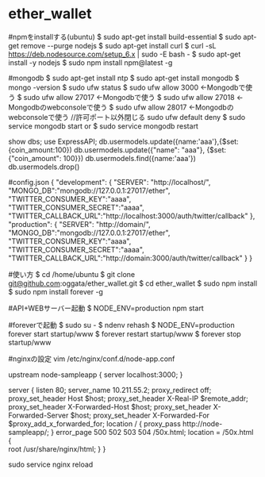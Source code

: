 # ether_wallet
#npmをinstallする(ubuntu)
$ sudo apt-get install build-essential
$ sudo apt-get remove --purge nodejs
$ sudo apt-get install curl
$ curl -sL https://deb.nodesource.com/setup_6.x | sudo -E bash -
$ sudo apt-get install -y nodejs
$ sudo npm install npm@latest -g

#mongodb
$ sudo apt-get install ntp
$ sudo apt-get install mongodb
$ mongo -version
$ sudo ufw status
$ sudo ufw allow 3000 <-Mongodbで使う
$ sudo ufw allow 27017 <-Mongodbで使う
$ sudo ufw allow 27018 <-Mongodbのwebconsoleで使う
$ sudo ufw allow 28017 <-Mongodbのwebconsoleで使う
//許可ポート以外閉じる
sudo ufw default deny
$ sudo service mongodb start
or
$ sudo service mongodb restart

show dbs;
use ExpressAPI;
db.usermodels.update({name:'aaa'},{$set:{coin_amount:100})
db.usermodels.update({"name": "aaa"}, {$set:{"coin_amount": 100}})
db.usermodels.find({name:'aaa'})
db.usermodels.drop()


#config.json
{
  "development": {
    "SERVER": "http://localhost/",
    "MONGO_DB":"mongodb://127.0.0.1:27017/ether",
    "TWITTER_CONSUMER_KEY":"aaaa",
    "TWITTER_CONSUMER_SECRET":"aaaa",
    "TWITTER_CALLBACK_URL":"http://localhost:3000/auth/twitter/callback"
  },
  "production": {
    "SERVER": "http://domain/",
    "MONGO_DB":"mongodb://127.0.0.1:27017/ether",
    "TWITTER_CONSUMER_KEY":"aaaa",
    "TWITTER_CONSUMER_SECRET":"aaaa",
    "TWITTER_CALLBACK_URL":"http://domain:3000/auth/twitter/callback"
  }
}

#使い方
$ cd /home/ubuntu
$ git clone git@github.com:oggata/ether_wallet.git
$ cd ether_wallet
$ sudo npm install
$ sudo npm install forever -g

#API+WEBサーバー起動
$ NODE_ENV=production npm start

#foreverで起動
$ sudo su -
$ ndenv rehash
$ NODE_ENV=production forever start startup/www
$ forever restart startup/www
$ forever stop startup/www

#nginxの設定
vim /etc/nginx/conf.d/node-app.conf

upstream node-sampleapp {
    server localhost:3000;
}

server {
    listen       80;
    server_name  10.211.55.2;
    proxy_redirect                          off;
    proxy_set_header Host                   $host;
    proxy_set_header X-Real-IP              $remote_addr;
    proxy_set_header X-Forwarded-Host       $host;
    proxy_set_header X-Forwarded-Server     $host;
    proxy_set_header X-Forwarded-For        $proxy_add_x_forwarded_for;
    location / {
        proxy_pass http://node-sampleapp/;
    }
    error_page   500 502 503 504  /50x.html;
    location = /50x.html {  
    root   /usr/share/nginx/html;
    }
}


sudo service nginx reload